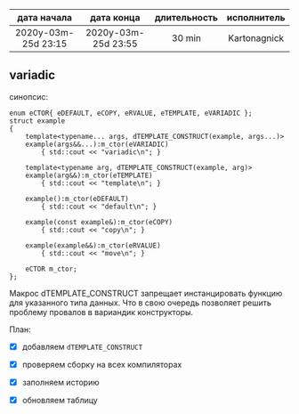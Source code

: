 
| дата начала         |   дата конца        | длительность | исполнитель  |
|:-------------------:|:-------------------:|:------------:|:------------:|
| 2020y-03m-25d 23:15 | 2020y-03m-25d 23:55 | 30 min       | Kartonagnick |

variadic
---

синопсис:

```
enum eCTOR{ eDEFAULT, eCOPY, eRVALUE, eTEMPLATE, eVARIADIC };
struct example
{
    template<typename... args, dTEMPLATE_CONSTRUCT(example, args...)>
    example(args&&...):m_ctor(eVARIADIC)
        { std::cout << "variadic\n"; }
    
    template<typename arg, dTEMPLATE_CONSTRUCT(example, arg)>
    example(arg&&):m_ctor(eTEMPLATE)
        { std::cout << "template\n"; }

    example():m_ctor(eDEFAULT)
        { std::cout << "default\n"; }

    example(const example&):m_ctor(eCOPY)
        { std::cout << "copy\n"; }

    example(example&&):m_ctor(eRVALUE)
        { std::cout << "move\n"; }

    eCTOR m_ctor;
};

```

Макрос dTEMPLATE_CONSTRUCT запрещает инстанцировать функцию для указанного типа данных.
Что в свою очередь позволяет решить проблему провалов в вариандик конструкторы.

План:  
  - [x] добавляем `dTEMPLATE_CONSTRUCT`
  - [x] проверяем сборку на всех компиляторах  
  - [x] заполняем историю  
  - [x] обновляем таблицу  



